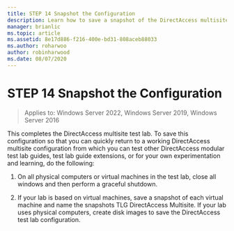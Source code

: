 ```yaml
---
title: STEP 14 Snapshot the Configuration
description: Learn how to save a snapshot of the DirectAccess multisite test lab configuration.
manager: brianlic
ms.topic: article
ms.assetid: 8e17d886-f216-400e-bd31-808aceb88033
ms.author: roharwoo
author: robinharwood
ms.date: 08/07/2020
---
```

# STEP 14 Snapshot the Configuration

>Applies to: Windows Server 2022, Windows Server 2019, Windows Server 2016

This completes the DirectAccess multisite test lab. To save this configuration so that you can quickly return to a working DirectAccess multisite configuration from which you can test other DirectAccess modular test lab guides, test lab guide extensions, or for your own experimentation and learning, do the following:

1.  On all physical computers or virtual machines in the test lab, close all windows and then perform a graceful shutdown.

2.  If your lab is based on virtual machines, save a snapshot of each virtual machine and name the snapshots TLG DirectAccess Multisite. If your lab uses physical computers, create disk images to save the DirectAccess test lab configuration.



